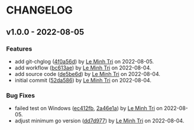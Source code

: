 # CHANGELOG

<a name="v1.0.0"></a>
## v1.0.0 - 2022-08-05
### Features
* add git-chglog ([4f0a56d](https://github.com/ansidev/jsonfmt/commit/4f0a56d53690dc3f69da28d3203b09a9d9bffda5)) by [Le Minh Tri](mailto:ansidev@gmail.com) on 2022-08-05.
* add workflow ([bc613ae](https://github.com/ansidev/jsonfmt/commit/bc613ae2a1b040e66aa21a01bc8913dbe37806df)) by [Le Minh Tri](mailto:ansidev@gmail.com) on 2022-08-04.
* add source code ([de5be6d](https://github.com/ansidev/jsonfmt/commit/de5be6d7ad1ea585c072d3c843a33bb85e47d41a)) by [Le Minh Tri](mailto:ansidev@gmail.com) on 2022-08-04.
* initial commit ([52da586](https://github.com/ansidev/jsonfmt/commit/52da586923a2aaef750e8f46d86a2098cd3203fd)) by [Le Minh Tri](mailto:ansidev@users.noreply.github.com) on 2022-08-04.

### Bug Fixes
* failed test on Windows ([ec412fb](https://github.com/ansidev/jsonfmt/commit/ec412fb25812365219e4511165d2ea60916935ac), [2a46e1a](https://github.com/ansidev/jsonfmt/commit/2a46e1acf7acc1c32a225a583e93bf8b5166da87)) by [Le Minh Tri](mailto:ansidev@gmail.com) on 2022-08-05.
* adjust minimum go version ([dd7d977](https://github.com/ansidev/jsonfmt/commit/dd7d97739f483c7147d2173c77b414f716162829)) by [Le Minh Tri](mailto:ansidev@gmail.com) on 2022-08-04.
